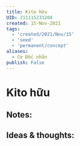 ```yaml
---
title: Kito hữu
UID: 211115233204
created: 15-Nov-2021
tags:
  - 'created/2021/Nov/15'
  - 'seed'
  - 'permanent/concept'
aliases:
  - Cơ Đốc nhân
publish: False
---
```

# Kito hữu

## Notes:


## Ideas & thoughts:


